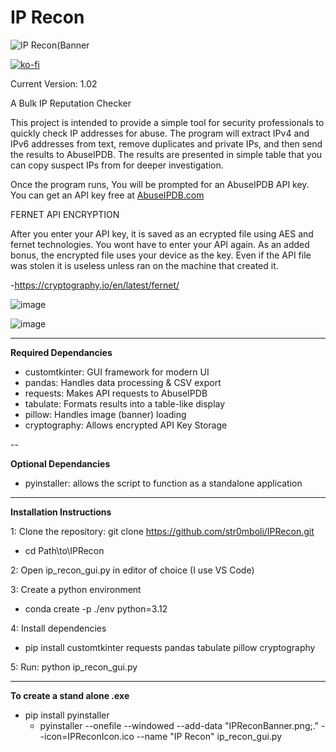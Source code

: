 
# IP Recon

![IP Recon(Banner](https://github.com/user-attachments/assets/a9781156-3fdd-4ce5-a73c-94f936aa914d)


[![ko-fi](https://ko-fi.com/img/githubbutton_sm.svg)](https://ko-fi.com/G2G61BDMMC)

Current Version: 1.02

A Bulk IP Reputation Checker

This project is intended to provide a simple tool for security professionals to quickly check IP addresses for abuse.
The program will extract IPv4 and IPv6 addresses from text, remove duplicates and private IPs, and then send the results to AbuseIPDB.
The results are presented in simple table that you can copy suspect IPs from for deeper investigation.

Once the program runs, You will be prompted for an AbuseIPDB API key.
You can get an API key free at [AbuseIPDB.com](https://www.abuseipdb.com/)

FERNET API ENCRYPTION

After you enter your API key, it is saved as an ecrypted file using AES and fernet technologies. You wont have to enter your API again.
As an added bonus, the encrypted file uses your device as the key. Even if the API file was stolen it is useless unless ran on the machine that created it.

-https://cryptography.io/en/latest/fernet/


![image](https://github.com/user-attachments/assets/ba421360-4278-4a33-be0e-82487fa3ea2f)


![image](https://github.com/user-attachments/assets/41bd3b8a-1102-404f-92c1-6787ae489329)


---

**Required Dependancies**

- customtkinter: GUI framework for modern UI
- pandas: Handles data processing & CSV export
- requests: Makes API requests to AbuseIPDB
- tabulate: Formats results into a table-like display
- pillow: Handles image (banner) loading
- cryptography: Allows encrypted API Key Storage

--

**Optional Dependancies**

- pyinstaller: allows the script to function as a standalone application

---

**Installation Instructions**

1: Clone the repository: git clone https://github.com/str0mboli/IPRecon.git
  - cd Path\to\IPRecon
    
2: Open ip_recon_gui.py in editor of choice (I use VS Code)

3: Create a python environment
  - conda create -p ./env python=3.12
    
4: Install dependencies     
  - pip install customtkinter requests pandas tabulate pillow cryptography
    
5: Run: python ip_recon_gui.py

---

**To create a stand alone .exe**

- pip install pyinstaller
  - pyinstaller --onefile --windowed --add-data "IPReconBanner.png;." --icon=IPReconIcon.ico --name "IP Recon" ip_recon_gui.py
